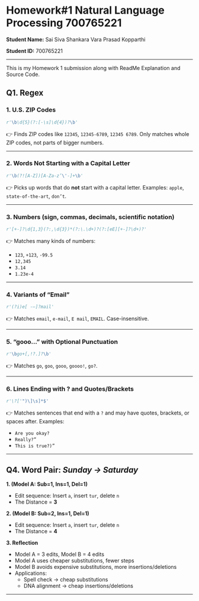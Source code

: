 # Homework#1 Natural Language Processing 700765221

**Student Name:** Sai Siva Shankara Vara Prasad Kopparthi

**Student ID:** 700765221

---

This is my Homework 1 submission along with ReadMe Explanation and Source Code.


## **Q1. Regex**

### **1. U.S. ZIP Codes**

```python
r'\b\d{5}(?:[-\s]\d{4})?\b'
```

👉 Finds ZIP codes like `12345`, `12345-6789`, `12345 6789`.
Only matches whole ZIP codes, not parts of bigger numbers.

---

### **2. Words Not Starting with a Capital Letter**

```python
r'\b(?![A-Z])[A-Za-z’\'-]+\b'
```

👉 Picks up words that do **not** start with a capital letter.
Examples: `apple`, `state-of-the-art`, `don’t`.

---

### **3. Numbers (sign, commas, decimals, scientific notation)**

```python
r'[+-]?\d{1,3}(?:,\d{3})*(?:\.\d+)?(?:[eE][+-]?\d+)?'
```

👉 Matches many kinds of numbers:

* `123`, `+123`, `-99.5`
* `12,345`
* `3.14`
* `1.23e-4`

---

### **4. Variants of “Email”**

```python
r'(?i)e[ -–]?mail'
```

👉 Matches `email`, `e-mail`, `E mail`, `EMAIL`.
Case-insensitive.

---

### **5. “gooo…” with Optional Punctuation**

```python
r'\bgo+[,!?.]?\b'
```

👉 Matches `go`, `goo`, `gooo`, `goooo!`, `go?`.

---

### **6. Lines Ending with ? and Quotes/Brackets**

```python
r'\?['")\]\s]*$'
```

👉 Matches sentences that end with a `?` and may have quotes, brackets, or spaces after.
Examples:

* `Are you okay?`
* `Really?”`
* `This is true?)”   `

---

## Q4. Word Pair: *Sunday → Saturday*

**1. (Model A: Sub=1, Ins=1, Del=1)**

* Edit sequence: Insert `a`, insert `tur`, delete `n`
* The Distance = **3**

**2. (Model B: Sub=2, Ins=1, Del=1)**

* Edit sequence: Insert `a`, insert `tur`, delete `n`
* The Distance = **4**

**3. Reflection**

* Model A = 3 edits, Model B = 4 edits
* Model A uses cheaper substitutions, fewer steps
* Model B avoids expensive substitutions, more insertions/deletions
* Applications:
  - Spell check → cheap substitutions
  - DNA alignment → cheap insertions/deletions

---

